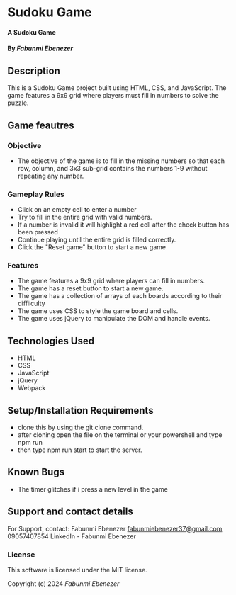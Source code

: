 # Sudoku Game

#### A Sudoku Game

#### By *Fabunmi Ebenezer*

## Description

This is a Sudoku Game project built using HTML, CSS, and JavaScript. The game features a 9x9 grid where players must fill in numbers to solve the puzzle. 

## Game feautres
### Objective
* The objective of the game is to fill in the missing numbers so that each row, column, and 3x3 sub-grid contains the numbers 1-9 without repeating any number.

### Gameplay Rules
* Click on an empty cell to enter a number
* Try to fill in the entire grid with valid numbers.
* If a number is invalid it will highlight a red cell after the check button has been pressed
* Continue playing until the entire grid is filled correctly.
* Click the "Reset game" button to start a new game
### Features
* The game features a 9x9 grid where players can fill in numbers.
* The game has a reset button to start a new game.
* The game has a collection of arrays of each boards according to their diffiiculty
* The game uses CSS to style the game board and cells.
* The game uses jQuery to manipulate the DOM and handle events.
## Technologies Used

* HTML
* CSS 
* JavaScript 
* jQuery
* Webpack
## Setup/Installation Requirements

* clone this by using the git clone command.
* after cloning open the file on the terminal or your powershell and type npm run
* then type npm run start to start the server.


## Known Bugs

* The timer glitches if i press a new level in the game

## Support and contact details

For Support, contact:
Fabunmi Ebenezer
fabunmiebenezer37@gmail.com
09057407854
LinkedIn - Fabunmi Ebenezer



### License

This software is licensed under the MIT license.

Copyright (c) 2024 *Fabunmi Ebenezer*